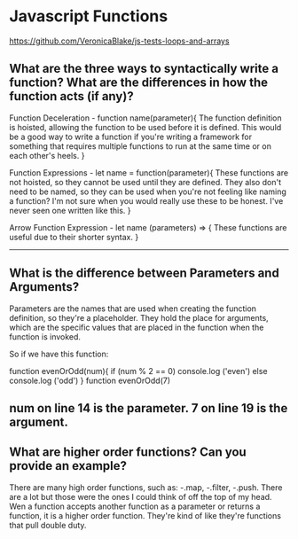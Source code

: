 # Javascript Functions

https://github.com/VeronicaBlake/js-tests-loops-and-arrays

## What are the three ways to syntactically write a function? What are the differences in how the function acts (if any)?

Function Deceleration - 
    function name(parameter){
        The function definition is hoisted, allowing the function to be used before it is defined. This would be a good way to write a function if you're writing a framework for something that requires multiple functions to run at the same time or on each other's heels. 
    }

Function Expressions - 
    let name = function(parameter){
        These functions are not hoisted, so they cannot be used until they are defined. They also don't need to be named, so they can be used when you're not feeling like naming a function? I'm not sure when you would really use these to be honest. I've never seen one written like this.
    }

Arrow Function Expression -
    let name (parameters) => {
        These functions are useful due to their shorter syntax. 
    }

---

## What is the difference between Parameters and Arguments?

Parameters are the names that are used when creating the function definition, so they're a placeholder. They hold the place for arguments, which are the specific values that are placed in the function when the function is invoked.

So if we have this function: 

function evenOrOdd(num){
    if (num % 2 == 0)
    console.log ('even')
    else console.log ('odd')
}
function evenOrOdd(7)

num on line 14 is the parameter. 7 on line 19 is the argument.
---

## What are higher order functions? Can you provide an example?

There are many high order functions, such as:
-.map,
-.filter, 
-.push. 
There are a lot but those were the ones I could think of off the top of my head. Wen a function accepts another function as a parameter or returns a function, it is a higher order function. They're kind of like they're functions that pull double duty.
